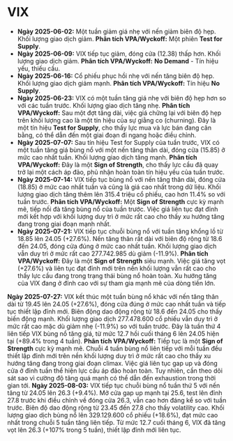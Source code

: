 # VIX

- **Ngày 2025-06-02:** Một tuần giảm giá nhẹ với nến giảm biên độ hẹp. Khối lượng giao dịch giảm. **Phân tích VPA/Wyckoff:** Một phiên **Test for Supply**.
- **Ngày 2025-06-09:** VIX tiếp tục giảm, đóng cửa (12.38) thấp hơn. Khối lượng giao dịch giảm. **Phân tích VPA/Wyckoff:** **No Demand** - Tín hiệu yếu, thiếu cầu.
- **Ngày 2025-06-16:** Cổ phiếu phục hồi nhẹ với nến tăng biên độ hẹp. Khối lượng giao dịch giảm mạnh. **Phân tích VPA/Wyckoff:** Tín hiệu **No Supply**.
- **Ngày 2025-06-23:** VIX có một tuần tăng giá nhẹ với biên độ hẹp hơn so với các tuần trước. Khối lượng giao dịch tăng nhẹ. **Phân tích VPA/Wyckoff:** Sau một đợt tăng dài, việc giá chững lại với biên độ hẹp trên khối lượng cao là một tín hiệu của sự giằng co (churning). Đây là một tín hiệu **Test for Supply**, cho thấy lực mua và lực bán đang cân bằng, có thể dẫn đến một giai đoạn đi ngang hoặc điều chỉnh.
- **Ngày 2025-07-07:** Sau tín hiệu Test for Supply của tuần trước, VIX có một tuần tăng giá bùng nổ với một nến tăng thân dài, đóng cửa (15.85) ở mức cao nhất tuần. Khối lượng giao dịch tăng mạnh. **Phân tích VPA/Wyckoff:** Đây là một **Sign of Strength**, cho thấy lực cầu đã quay trở lại một cách áp đảo, phủ nhận hoàn toàn tín hiệu yếu của tuần trước.
- **Ngày 2025-07-14:** VIX tiếp tục bùng nổ với nến tăng thân dài, đóng cửa (18.85) ở mức cao nhất tuần và cũng là giá cao nhất trong dữ liệu. Khối lượng giao dịch tăng thêm lên 315.4 triệu cổ phiếu, cao hơn 11.4% so với tuần trước. **Phân tích VPA/Wyckoff:** Một **Sign of Strength** cực kỳ mạnh mẽ, tiếp nối đà tăng bùng nổ của tuần trước. Việc giá liên tục đạt đỉnh mới kết hợp với khối lượng duy trì ở mức rất cao cho thấy xu hướng tăng đang trong giai đoạn mạnh nhất.
- **Ngày 2025-07-21:** VIX tiếp tục chuỗi bùng nổ với tuần tăng khổng lồ từ 18.85 lên 24.05 (+27.6%). Nến tăng thân rất dài với biên độ rộng từ 18.6 đến 24.05, đóng cửa đúng ở mức cao nhất tuần. Khối lượng giao dịch vẫn duy trì ở mức rất cao 277.742.985 dù giảm (-11.9%). **Phân tích VPA/Wyckoff:** Đây là một **Sign of Strength** siêu mạnh. Việc giá tăng vọt (+27.6%) và liên tục đạt đỉnh mới trên nền khối lượng vẫn rất cao cho thấy lực cầu đang trong trạng thái bùng nổ hoàn toàn. Xu hướng tăng của VIX đang ở đỉnh cao với sự tham gia mạnh mẽ của dòng tiền lớn.


**Ngày 2025-07-27:** VIX kết thúc một tuần bùng nổ khác với nến tăng thân dài từ 19.45 lên 24.05 (+27.6%), đóng cửa đúng ở mức cao nhất tuần và tiếp tục thiết lập đỉnh mới. Biên động dao động rộng từ 18.6 đến 24.05 cho thấy biến động mạnh. Khối lượng giao dịch 277.478.600 cổ phiếu vẫn duy trì ở mức rất cao mặc dù giảm nhẹ (-11.9%) so với tuần trước. Đây là tuần thứ 4 liên tiếp VIX bùng nổ tăng giá, từ mức 12.7 hồi cuối tháng 6 lên 24.05 hiện tại (+89.4% trong 4 tuần). **Phân tích VPA/Wyckoff:** Tiếp tục là một **Sign of Strength** cực kỳ mạnh mẽ. Chuỗi 4 tuần bùng nổ liên tiếp với mỗi tuần đều thiết lập đỉnh mới trên nền khối lượng duy trì ở mức rất cao cho thấy xu hướng tăng đang trong giai đoạn climax. Việc giá liên tục gap up và đóng cửa ở đỉnh tuần thể hiện lực cầu áp đảo hoàn toàn. Tuy nhiên, cần theo dõi sát sao vì cường độ tăng quá mạnh có thể dẫn đến exhaustion trong thời gian tới.
**Ngày 2025-08-03:** VIX tiếp tục chuỗi bùng nổ tuần thứ 5 với nến tăng từ 24.05 lên 26.3 (+9.4%). Mở cửa gap up mạnh tại 25.6, test lên đỉnh 27.8 trước khi điều chỉnh về đóng cửa 26.3, vẫn cao hơn đáng kể so với tuần trước. Biên độ dao động rộng từ 23.45 đến 27.8 cho thấy volatility cao. Khối lượng giao dịch bùng nổ lên 329.129.600 cổ phiếu (+18.6%), đạt mức cao nhất trong chuỗi 5 tuần tăng liên tiếp. Từ mức 12.7 cuối tháng 6, VIX đã tăng vọt lên 26.3 (+107% trong 5 tuần), thiết lập đỉnh mới liên tục.
